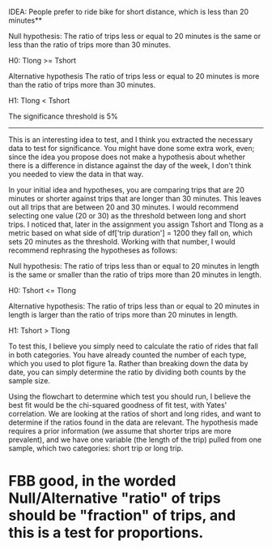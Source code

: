 IDEA: People prefer to ride bike for short distance, which is less than 20 minutes**

Null hypothesis: The ratio of trips less or equal to 20 minutes is the same or less than the ratio of trips more than 30 minutes.

H0: Tlong >= Tshort

Alternative hypothesis The ratio of trips less or equal to 20 minutes is more than the ratio of trips more than 30 minutes.

H1: Tlong < Tshort

The significance threshold is 5%

-------------------------------------------------------------------

This is an interesting idea to test, and I think you extracted the necessary data to test for significance. You might have done some extra work, even; since the idea you propose does not make a hypothesis about whether there is a difference in distance against the day of the week, I don't think you needed to view the data in that way.

In your initial idea and hypotheses, you are comparing trips that are 20 minutes or shorter against trips that are longer than 30 minutes. This leaves out all trips that are between 20 and 30 minutes. I would recommend selecting one value (20 or 30) as the threshold between long and short trips. I noticed that, later in the assignment you assign Tshort and Tlong as a metric based on what side of df['trip duration'] = 1200 they fall on, which sets 20 minutes as the threshold. Working with that number, I would recommend rephrasing the hypotheses as follows:

Null hypothesis: The ratio of trips less than or equal to 20 minutes in length is the same or smaller than the ratio of trips more than 20 minutes in length.

H0: Tshort <= Tlong

Alternative hypothesis: The ratio of trips less than or equal to 20 minutes in length is larger than the ratio of trips more than 20 minutes in length.

H1: Tshort > Tlong

To test this, I believe you simply need to calculate the ratio of rides that fall in both categories. You have already counted the number of each type, which you used to plot figure 1a. Rather than breaking down the data by date, you can simply determine the ratio by dividing both counts by the sample size.

Using the flowchart to determine which test you should run, I believe the best fit would be the chi-squared goodness of fit test, with Yates' correlation. We are looking at the ratios of short and long rides, and want to determine if the ratios found in the data are relevant. The hypothesis made requires a prior information (we assume that shorter trips are more prevalent), and we have one variable (the length of the trip) pulled from one sample, which two categories: short trip or long trip.

# FBB good, in the worded Null/Alternative "ratio" of trips should be "fraction" of trips, and this is a test for proportions.

